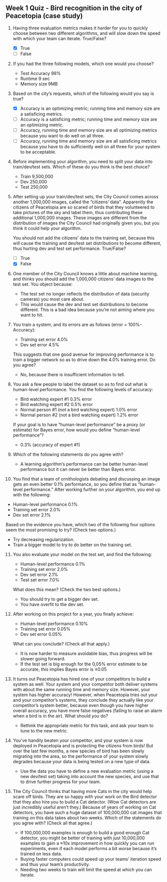 ## Week 1 Quiz - Bird recognition in the city of Peacetopia (case study)

1. Having three evaluation metrics makes it harder for you to quickly choose between two different algorithms, and will slow down the speed with which your team can iterate. True/False?

    - [x] True
    - [ ] False

2. If you had the three following models, which one would you choose?

    - Test Accuracy	98% 
    - Runtime 9 sec	
    - Memory size 9MB

3. Based on the city’s requests, which of the following would you say is true?

    - [x] Accuracy is an optimizing metric; running time and memory size are a satisficing metrics.
    - [ ] Accuracy is a satisficing metric; running time and memory size are an optimizing metric.
    - [ ] Accuracy, running time and memory size are all optimizing metrics because you want to do well on all three.
    - [ ] Accuracy, running time and memory size are all satisficing metrics because you have to do sufficiently well on all three for your system to be acceptable.

4. Before implementing your algorithm, you need to split your data into train/dev/test sets. Which of these do you think is the best choice?

    - Train 9,500,000		
    - Dev 250,000
    - Test 250,000

5. After setting up your train/dev/test sets, the City Council comes across another 1,000,000 images, called the “citizens’ data”. Apparently the citizens of Peacetopia are so scared of birds that they volunteered to take pictures of the sky and label them, thus contributing these additional 1,000,000 images. These images are different from the distribution of images the City Council had originally given you, but you think it could help your algorithm.

    You should not add the citizens’ data to the training set, because this will cause the training and dev/test set distributions to become different, thus hurting dev and test set performance. True/False?

    - [ ] True
    - [x] False

6. One member of the City Council knows a little about machine learning, and thinks you should add the 1,000,000 citizens’ data images to the test set. You object because:

    - The test set no longer reflects the distribution of data (security cameras) you most care about.
    - This would cause the dev and test set distributions to become different. This is a bad idea because you’re not aiming where you want to hit.

7. You train a system, and its errors are as follows (error = 100%-Accuracy):

    - Training set error	4.0%
    - Dev set error	4.5%

    This suggests that one good avenue for improving performance is to train a bigger network so as to drive down the 4.0% training error. Do you agree?

    - No, because there is insufficient information to tell.

8. You ask a few people to label the dataset so as to find out what is human-level performance. You find the following levels of accuracy:

    - Bird watching expert #1	0.3% error
    - Bird watching expert #2	0.5% error
    - Normal person #1 (not a bird watching expert)	1.0% error
    - Normal person #2 (not a bird watching expert)	1.2% error

    If your goal is to have “human-level performance” be a proxy (or estimate) for Bayes error, how would you define “human-level performance”?

    - 0.3% (accuracy of expert #1)

9. Which of the following statements do you agree with?

    - A learning algorithm’s performance can be better human-level performance but it can never be better than Bayes error.

10. You find that a team of ornithologists debating and discussing an image gets an even better 0.1% performance, so you define that as “human-level performance.” After working further on your algorithm, you end up with the following:

   - Human-level performance	0.1%
   - Training set error	2.0%
   - Dev set error	2.1%

   Based on the evidence you have, which two of the following four options seem the most promising to try? (Check two options.)

   - Try decreasing regularization.
   - Train a bigger model to try to do better on the training set.

11. You also evaluate your model on the test set, and find the following:

    - Human-level performance	0.1%
    - Training set error	2.0%
    - Dev set error	2.1%
    - Test set error	7.0%

    What does this mean? (Check the two best options.)

    - You should try to get a bigger dev set.
    - You have overfit to the dev set.

12. After working on this project for a year, you finally achieve:

    - Human-level performance	0.10%
    - Training set error	0.05%
    - Dev set error	0.05%

    What can you conclude? (Check all that apply.)

    - It is now harder to measure avoidable bias, thus progress will be slower going forward.
    - If the test set is big enough for the 0,05% error estimate to be accurate, this implies Bayes error is ≤0.05

13. It turns out Peacetopia has hired one of your competitors to build a system as well. Your system and your competitor both deliver systems with about the same running time and memory size. However, your system has higher accuracy! However, when Peacetopia tries out your and your competitor’s systems, they conclude they actually like your competitor’s system better, because even though you have higher overall accuracy, you have more false negatives (failing to raise an alarm when a bird is in the air). What should you do?

    - Rethink the appropriate metric for this task, and ask your team to tune to the new metric.

14. You’ve handily beaten your competitor, and your system is now deployed in Peacetopia and is protecting the citizens from birds! But over the last few months, a new species of bird has been slowly migrating into the area, so the performance of your system slowly degrades because your data is being tested on a new type of data.

    - Use the data you have to define a new evaluation metric (using a new dev/test set) taking into account the new species, and use that to drive further progress for your team.

15. The City Council thinks that having more Cats in the city would help scare off birds. They are so happy with your work on the Bird detector that they also hire you to build a Cat detector. (Wow Cat detectors are just incredibly useful aren’t they.) Because of years of working on Cat detectors, you have such a huge dataset of 100,000,000 cat images that training on this data takes about two weeks. Which of the statements do you agree with? (Check all that agree.)

    - If 100,000,000 examples is enough to build a good enough Cat detector, you might be better of training with just 10,000,000 examples to gain a ≈10x improvement in how quickly you can run experiments, even if each model performs a bit worse because it’s trained on less data.
    - Buying faster computers could speed up your teams’ iteration speed and thus your team’s productivity.
    - Needing two weeks to train will limit the speed at which you can iterate.
